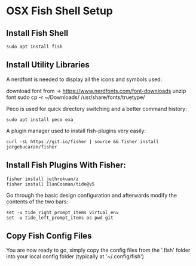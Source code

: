 # OSX Fish Shell Setup

## Install Fish Shell

```
sudo apt install fish
```

## Install Utility Libraries

A nerdfont is needed to display all the icons and symbols used:

download font from -> https://www.nerdfonts.com/font-downloads
unzip font
sudo cp -r ~/Downloads/<FontDirectory> /usr/share/fonts/truetype/<FontDirectory>

Peco is used for quick directory switching and a better command history:
```
sudo apt install peco exa
```

A plugin manager used to install fish-plugins very easily:
```
curl -sL https://git.io/fisher | source && fisher install jorgebucaran/fisher
```

## Install Fish Plugins With Fisher:

```
fisher install jethrokuan/z
fisher install IlanCosman/tide@v5
```

Go through the basic design configuration and afterwards modify the contents of the two bars:

```
set -u tide_right_prompt_items virtual_env
set -u tide_left_prompt_items os pwd git
```

## Copy Fish Config Files

You are now ready to go, simply copy the config files from the '.fish' folder into your local
config folder (typically at '~/.config/fish')
